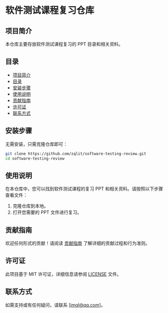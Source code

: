 # 软件测试课程复习仓库

## 项目简介
本仓库主要存放软件测试课程复习的 PPT 目录和相关资料。

## 目录
- [项目简介](#项目简介)
- [目录](#目录)
- [安装步骤](#安装步骤)
- [使用说明](#使用说明)
- [贡献指南](#贡献指南)
- [许可证](#许可证)
- [联系方式](#联系方式)

## 安装步骤
无需安装，只需克隆仓库即可：
```bash
git clone https://github.com/zqlit/software-testing-review.git
cd software-testing-review
```

## 使用说明
在本仓库中，您可以找到软件测试课程的复习 PPT 和相关资料。请按照以下步骤查看文件：
1. 克隆仓库到本地。
2. 打开您需要的 PPT 文件进行复习。

## 贡献指南
欢迎任何形式的贡献！请阅读 [贡献指南](CONTRIBUTING.md) 了解详细的贡献过程和行为准则。

## 许可证
此项目基于 MIT 许可证，详细信息请参阅 [LICENSE](LICENSE) 文件。

## 联系方式
如需支持或有任何疑问，请联系 [imql@qq.com]。
